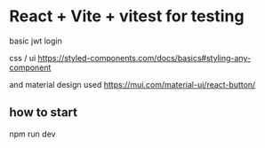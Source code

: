 # React + Vite + vitest for testing

basic jwt login

css / ui
https://styled-components.com/docs/basics#styling-any-component

and material design used
https://mui.com/material-ui/react-button/

## how to start
npm run dev